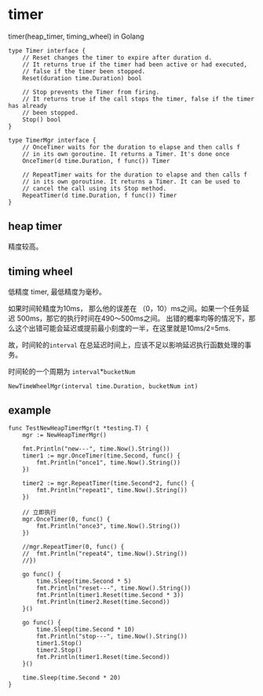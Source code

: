 # timer
timer(heap_timer, timing_wheel) in Golang

```
type Timer interface {
	// Reset changes the timer to expire after duration d.
	// It returns true if the timer had been active or had executed,
	// false if the timer been stopped.
	Reset(duration time.Duration) bool

	// Stop prevents the Timer from firing.
	// It returns true if the call stops the timer, false if the timer has already
	// been stopped.
	Stop() bool
}
```

```
type TimerMgr interface {
	// OnceTimer waits for the duration to elapse and then calls f
	// in its own goroutine. It returns a Timer. It's done once
	OnceTimer(d time.Duration, f func()) Timer

	// RepeatTimer waits for the duration to elapse and then calls f
	// in its own goroutine. It returns a Timer. It can be used to
	// cancel the call using its Stop method.
	RepeatTimer(d time.Duration, f func()) Timer
}
```

## heap timer

精度较高。

## timing wheel

低精度 timer, 最低精度为毫秒。

如果时间轮精度为10ms， 那么他的误差在 （0，10）ms之间。如果一个任务延迟 500ms，那它的执行时间在490～500ms之间。
出错的概率均等的情况下，那么这个出错可能会延迟或提前最小刻度的一半，在这里就是10ms/2=5ms.

故，时间轮的`interval` 在总延迟时间上，应该不足以影响延迟执行函数处理的事务。

时间轮的一个周期为 `interval`*`bucketNum`
```
NewTimeWheelMgr(interval time.Duration, bucketNum int)
```

## example

```
func TestNewHeapTimerMgr(t *testing.T) {
	mgr := NewHeapTimerMgr()

	fmt.Println("new---", time.Now().String())
	timer1 := mgr.OnceTimer(time.Second, func() {
		fmt.Println("once1", time.Now().String())
	})

	timer2 := mgr.RepeatTimer(time.Second*2, func() {
		fmt.Println("repeat1", time.Now().String())
	})

	// 立即执行
	mgr.OnceTimer(0, func() {
		fmt.Println("once3", time.Now().String())
	})
	
	//mgr.RepeatTimer(0, func() {
	//	fmt.Println("repeat4", time.Now().String())
	//})

	go func() {
		time.Sleep(time.Second * 5)
		fmt.Println("reset---", time.Now().String())
		fmt.Println(timer1.Reset(time.Second * 3))
		fmt.Println(timer2.Reset(time.Second))
	}()

	go func() {
		time.Sleep(time.Second * 10)
		fmt.Println("stop---", time.Now().String())
		timer1.Stop()
		timer2.Stop()
		fmt.Println(timer1.Reset(time.Second))
	}()

	time.Sleep(time.Second * 20)
}
```

